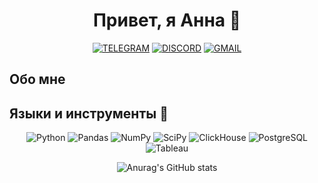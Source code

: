 <div align="center">

# Привет, я Анна 👋
[![TELEGRAM](https://img.shields.io/badge/TELEGRAM-0b0038??style=flat-square&logo=telegram)](https://t.me/AnnaKraeva23)
[![DISCORD](https://img.shields.io/badge/DISCORD-0b0038??style=flat-square&logo=DISCORD)](https://discordapp.com/users/annakraeva/)
[![GMAIL](https://img.shields.io/badge/-GMAIL-0b0038??style=flat-square&logo=gmail&logoColor=white)](mailto:a.kraeva23@gmail.com)
</div>

## Обо мне

## Языки и инструменты 🔧

<div align="center">

![Python](https://img.shields.io/badge/-Python-FFE4E1?style=for-the-badge&logo=python&logoColor=9370DB)
![Pandas](https://img.shields.io/badge/pandas-FFE4E1?style=for-the-badge&logo=pandas&logoColor=9370DB)
![NumPy](https://img.shields.io/badge/numpy-FFE4E1?style=for-the-badge&logo=numpy&logoColor=9370DB)
![SciPy](https://img.shields.io/badge/SciPy-FFE4E1?style=for-the-badge&logo=scipy&logoColor=9370DB)
![ClickHouse](https://img.shields.io/badge/-ClickHouse-FFE4E1?style=for-the-badge&logo=Clickhouse&logoColor=9370DB)
![PostgreSQL](https://img.shields.io/badge/-PostgreSQL-FFE4E1?style=for-the-badge&logo=PostgreSQL&logoColor=9370DB)
![Tableau](https://img.shields.io/badge/-Tableau-FFE4E1?style=for-the-badge&logo=Tableau&logoColor=9370DB)

</div>

<div align="center">

![Anurag's GitHub stats](https://github-readme-stats.vercel.app/api?username=ankraeva&theme=buefy&show_icons=true)

</div>
